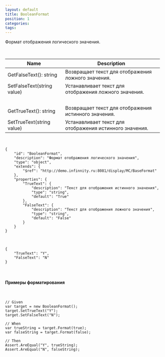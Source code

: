 ```yaml
---
layout: default
title: BooleanFormat
position: 1
categories: 
tags: 
---
```


Формат отображения логического значения.

 

|Name|Description|
|----|-----------|
|GetFalseText(): string|Возвращает текст для отображения ложного значения.|
|SetFalseText(string value)|Устанавливает текст для отображения ложного значения.|
| | |
|GetTrueText(): string|Возвращает текст для отображения истинного значения.|
|SetTrueText(string value)|Устанавливает текст для отображения истинного значения.|

  

```
{
	"id": "BooleanFormat",
	"description": "Формат отображения логического значения",
	"type": "object",
	"extends": {
		"$ref": "http://demo.infinnity.ru:8081/display/MC/BaseFormat"
	},
	"properties": {
		"TrueText": {
			"description": "Текст для отображения истинного значения",
			"type": "string",
			"default": "True"
		},
		"FalseText": {
			"description": "Текст для отображения ложного значения",
			"type": "string",
			"default": "False"
		}
	}
}
```

   

```
{
	"TrueText": "Y",
	"FalseText": "N"
}
```

 

#### Примеры форматирования

 

```
// Given
var target = new BooleanFormat();
target.SetTrueText("Y");
target.SetFalseText("N");

// When
var trueString = target.Format(true);
var falseString = target.Format(false);

// Then
Assert.AreEqual("Y", trueString);
Assert.AreEqual("N", falseString);
```

 

 


